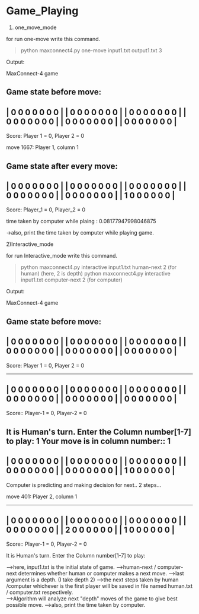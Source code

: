 # Game_Playing


1) one_move_mode

for run one-move write this command.
>python maxconnect4.py one-move input1.txt output1.txt 3

Output:

MaxConnect-4 game

Game state before move:
 -----------------
 | 0 0 0 0 0 0 0 |
 | 0 0 0 0 0 0 0 |
 | 0 0 0 0 0 0 0 |
 | 0 0 0 0 0 0 0 |
 | 0 0 0 0 0 0 0 |
 | 0 0 0 0 0 0 0 |
 -----------------
Score: Player 1 = 0, Player 2 = 0



move 1667: Player 1, column 1

Game state after every move:
 -----------------
 | 0 0 0 0 0 0 0 |
 | 0 0 0 0 0 0 0 |
 | 0 0 0 0 0 0 0 |
 | 0 0 0 0 0 0 0 |
 | 0 0 0 0 0 0 0 |
 | 1 0 0 0 0 0 0 |
 -----------------
Score: Player_1 = 0, Player_2 = 0

time taken by computer while plaing : 0.08177947998046875

->also, print the time taken by computer while playing game.


2)Interactive_mode

for run Interactive_mode write this command.
>python maxconnect4.py interactive input1.txt human-next 2    (for human) (here, 2 is depth)
>python maxconnect4.py interactive input1.txt computer-next 2 (for computer)

Output:

MaxConnect-4 game

Game state before move:
 -----------------
 | 0 0 0 0 0 0 0 |
 | 0 0 0 0 0 0 0 |
 | 0 0 0 0 0 0 0 |
 | 0 0 0 0 0 0 0 |
 | 0 0 0 0 0 0 0 |
 | 0 0 0 0 0 0 0 |
 -----------------
Score: Player 1 = 0, Player 2 = 0

 -----------------
 | 0 0 0 0 0 0 0 |
 | 0 0 0 0 0 0 0 |
 | 0 0 0 0 0 0 0 |
 | 0 0 0 0 0 0 0 |
 | 0 0 0 0 0 0 0 |
 | 0 0 0 0 0 0 0 |
 -----------------
Score:: Player-1 = 0, Player-2 = 0

It is Human's turn.
Enter the Column number[1-7] to play: 1
Your move is in column number:: 1
 -----------------
 | 0 0 0 0 0 0 0 |
 | 0 0 0 0 0 0 0 |
 | 0 0 0 0 0 0 0 |
 | 0 0 0 0 0 0 0 |
 | 0 0 0 0 0 0 0 |
 | 1 0 0 0 0 0 0 |
 -----------------
Computer is predicting and making decision for next.. 2 steps...


move 401: Player 2, column 1

 -----------------
 | 0 0 0 0 0 0 0 |
 | 0 0 0 0 0 0 0 |
 | 0 0 0 0 0 0 0 |
 | 0 0 0 0 0 0 0 |
 | 2 0 0 0 0 0 0 |
 | 1 0 0 0 0 0 0 |
 -----------------
Score:: Player-1 = 0, Player-2 = 0

It is Human's turn.
Enter the Column number[1-7] to play:

-->here, input1.txt is the initial state of game.
-->human-next / computer-next determines whether human or computer makes a next move.
-->last argument is a depth. (I take depth 2)
-->the next steps taken by human /computer whichever is the first player will be 
     saved in file named human.txt / computer.txt respectively.  
-->Algorithm will analyze next "depth" moves of the game to give best possible move.
-->also, print the time taken by computer.

